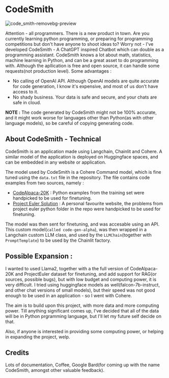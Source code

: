 # CodeSmith

![code_smith-removebg-preview](https://github.com/yash-srivastava19/CodeSmith/assets/85068689/642a45fb-12a3-47ee-8cb0-7b31dd58b83e)

Attention - all programmers. There is a new product in town. Are you currently learning python programming, or preparing for programming competitions but don't have anyone to shoot ideas to? Worry not - I've developed CodeSmith - A ChatGPT inspired Chatbot which can double as a programming assistant. CodeSmith knows a lot about math, statistics, machine learning in Python, and can be a great asset to do programming with. Although the apllication is free and open source, it can handle some requests(not production level). Some advantages : 

- No calling of OpenAI API. Although OpenAI models are quite accurate for code generation, I know it's expensive, and most of us don't have access to it.
- No shady business. Your data is safe and secure, and your chats are safe in cloud.

**NOTE :** The code generated by CodeSmith might not be 100% accurate, and it might work worse for languages other than Python(as with other language models), so be careful of copying generating code. 

## About CodeSmith - Technical
CodeSmith is an application made using Langchain, Chainlit and Cohere. A similar model of the application is deployed on Huggingface spaces, and can be embedded in any website or application.

The model used by CodeSmith is a Cohere Command model, which is fine tuned using the `data.txt` file in the repository. The file contains code examples from two sources, namely : 

- [CodeAlpaca-20K](https://huggingface.co/datasets/sahil2801/CodeAlpaca-20k) : Python examples from the training set were handpicked to be used for finetuning.
- [Project Euler Solution](https://github.com/nayuki/Project-Euler-solutions/tree/master/python) : A personal favourite website, the problems from project euler python folder in the repo were handpicked to be used for finetuning. 

The model was then sent for finetuning, and was accesable using an API. This custom model(`called code-gen-alpha`), was then wrapped in a Langchain custom LLM class, and used by the `LLMChain`(together with `PromptTemplate`) to be used by the Chainlit factory.

## Possible Expansion : 
I wanted to used Llama2, together with a the full version of CodeAlpaca-20K and ProjectEuler dataset for finetuning, and add support for RAG(or sources, possible bugs), but with low budget and computing power, it is very difficult. I tried using huggingface models as well(falcon-7b-instruct, and other chat versions of small models), but their speed was not good enough to be used in an application - so I went with Cohere.

The aim is to build upon this project, with more data and more computing power. Till anything significant comes up, I've decided that all of the data will be in Python prgramming language, but I'll let my future self decide on that. 

Also, if anyone is interested in providing some computing power, or helping in expanding the project, welp. 

## Credits
Lots of documentation, Coffee, Google Bard(for coming up with the name CodeSmith, amongst other valuable feedback). 
